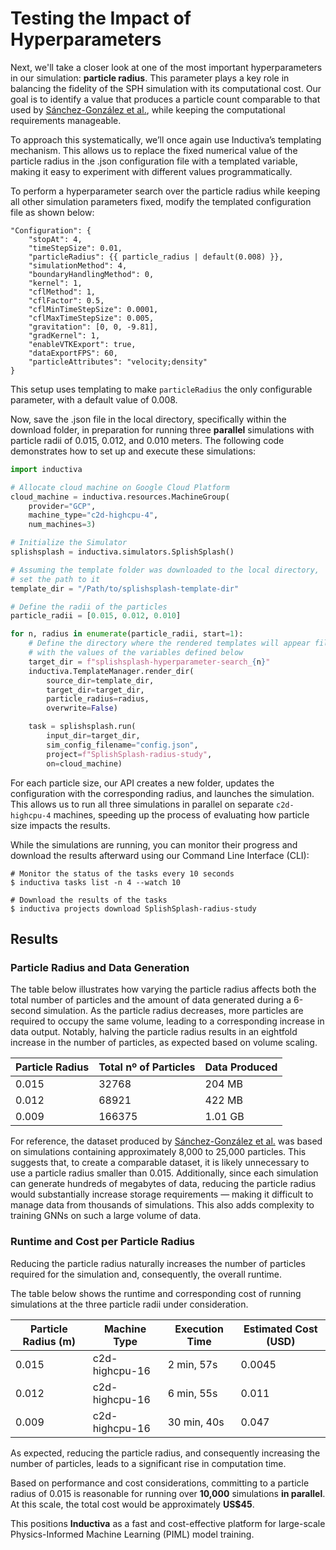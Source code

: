 # Testing the Impact of Hyperparameters
Next, we'll take a closer look at one of the most important hyperparameters in our simulation: **particle radius**. This parameter plays a key role in balancing the fidelity of the SPH simulation with its computational cost. Our goal is to identify a value that produces a particle count comparable to that used by [Sánchez-González et al.](https://arxiv.org/abs/2002.09405), while keeping the computational requirements manageable.

To approach this systematically, we’ll once again use Inductiva’s templating mechanism. This allows us to replace the fixed numerical value of the particle radius in the .json configuration file with a templated variable, making it easy to experiment with different values programmatically.

To perform a hyperparameter search over the particle radius while keeping all other simulation parameters fixed, modify the templated configuration file as shown below:

```text
"Configuration": {
    "stopAt": 4,
    "timeStepSize": 0.01,
    "particleRadius": {{ particle_radius | default(0.008) }},
    "simulationMethod": 4,
    "boundaryHandlingMethod": 0,
    "kernel": 1,
    "cflMethod": 1,
    "cflFactor": 0.5,
    "cflMinTimeStepSize": 0.0001,
    "cflMaxTimeStepSize": 0.005,
    "gravitation": [0, 0, -9.81],
    "gradKernel": 1,
    "enableVTKExport": true,
    "dataExportFPS": 60,
    "particleAttributes": "velocity;density"
}
```

This setup uses templating to make `particleRadius` the only configurable parameter, with a default value of 0.008.

Now, save the .json file in the local directory, specifically within the download folder, in preparation for running three **parallel** simulations with particle radii of 0.015, 0.012, and 0.010 meters. The following code demonstrates how to set up and execute these simulations:

```python
import inductiva

# Allocate cloud machine on Google Cloud Platform
cloud_machine = inductiva.resources.MachineGroup(
    provider="GCP",
    machine_type="c2d-highcpu-4",
    num_machines=3)

# Initialize the Simulator
splishsplash = inductiva.simulators.SplishSplash()

# Assuming the template folder was downloaded to the local directory,
# set the path to it
template_dir = "/Path/to/splishsplash-template-dir"

# Define the radii of the particles
particle_radii = [0.015, 0.012, 0.010]

for n, radius in enumerate(particle_radii, start=1):
    # Define the directory where the rendered templates will appear filled 
    # with the values of the variables defined below
    target_dir = f"splishsplash-hyperparameter-search_{n}"
    inductiva.TemplateManager.render_dir(
        source_dir=template_dir,
        target_dir=target_dir,
        particle_radius=radius,
        overwrite=False)

    task = splishsplash.run(
        input_dir=target_dir,
        sim_config_filename="config.json",
        project=f"SplishSplash-radius-study",
        on=cloud_machine)
```

For each particle size, our API creates a new folder, updates the configuration with the corresponding radius, and launches the 
simulation. This allows us to run all three simulations in parallel on separate `c2d-highcpu-4` machines, speeding up the process 
of evaluating how particle size impacts the results.

While the simulations are running, you can monitor their progress and download the results afterward using our Command Line Interface (CLI):

```
# Monitor the status of the tasks every 10 seconds
$ inductiva tasks list -n 4 --watch 10

# Download the results of the tasks
$ inductiva projects download SplishSplash-radius-study
```

## Results 

### Particle Radius and Data Generation
The table below illustrates how varying the particle radius affects both the total number of particles and the amount of data generated during a 6-second simulation. As the particle radius decreases, more particles are required to occupy the same volume, leading to a corresponding increase in data output. Notably, halving the particle radius results in an eightfold increase in the number of particles, as expected based on volume scaling.

| Particle Radius | Total nº of Particles | Data Produced |
| --------------- | --------------------- | ------------- |
| 0.015           | 32768                 | 204 MB        |
| 0.012           | 68921                 | 422 MB        |
| 0.009           | 166375                | 1.01 GB       |

For reference, the dataset produced by [Sánchez-González et al.](https://arxiv.org/abs/2002.09405) was based on simulations containing approximately 8,000 to 25,000 particles. This suggests that, to create a comparable dataset, it is likely unnecessary to use a particle radius smaller than 0.015. Additionally, since each simulation can generate hundreds of megabytes of data, reducing the particle radius would substantially increase storage requirements — making it difficult to manage data from thousands of simulations. This also adds complexity to training GNNs on such a large volume of data.

### Runtime and Cost per Particle Radius
Reducing the particle radius naturally increases the number of particles required for the simulation and, consequently, the overall runtime.

The table below shows the runtime and corresponding cost of running simulations at the three particle radii under consideration.

| Particle Radius (m) | Machine Type    | Execution Time | Estimated Cost (USD) |
|---------------------|-----------------|----------------|----------------------|
| 0.015               | c2d-highcpu-16  | 2 min, 57s     | 0.0045               | 
| 0.012               | c2d-highcpu-16  | 6 min, 55s     | 0.011                | 
| 0.009               | c2d-highcpu-16  | 30 min, 40s    | 0.047                | 

As expected, reducing the particle radius, and consequently increasing the number of particles, leads to a significant rise in 
computation time.

Based on performance and cost considerations, committing to a particle radius of 0.015 is reasonable for running over **10,000** 
simulations **in parallel**. At this scale, the total cost would be approximately **US$45**.

This positions **Inductiva** as a fast and cost-effective platform for large-scale Physics-Informed Machine Learning (PIML) model training.